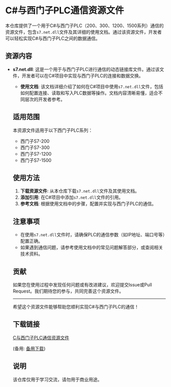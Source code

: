 # C#与西门子PLC通信资源文件

本仓库提供了一个用于C#与西门子PLC（200、300、1200、1500系列）通信的资源文件，包含`s7.net.dll`文件及其详细的使用文档。通过该资源文件，开发者可以轻松实现C#与西门子PLC之间的数据通信。

## 资源内容

- **s7.net.dll**: 这是一个用于与西门子PLC进行通信的动态链接库文件。通过该文件，开发者可以在C#项目中实现与西门子PLC的连接和数据交换。

  - **使用文档**: 该文档详细介绍了如何在C#项目中使用`s7.net.dll`文件，包括如何配置连接、读取和写入PLC数据等操作。文档内容清晰易懂，适合不同层次的开发者参考。

  ## 适用范围

  本资源文件适用于以下西门子PLC系列：
  - 西门子S7-200
  - 西门子S7-300
  - 西门子S7-1200
  - 西门子S7-1500

  ## 使用方法

  1. **下载资源文件**: 从本仓库下载`s7.net.dll`文件及其使用文档。
  2. **添加引用**: 在C#项目中添加`s7.net.dll`文件的引用。
  3. **参考文档**: 根据使用文档中的步骤，配置并实现与西门子PLC的通信。

  ## 注意事项

  - 在使用`s7.net.dll`文件时，请确保PLC的通信参数（如IP地址、端口号等）配置正确。
  - 如果遇到通信问题，请参考使用文档中的常见问题解答部分，或查阅相关技术资料。

  ## 贡献

  如果您在使用过程中发现任何问题或有改进建议，欢迎提交Issue或Pull Request。我们期待您的参与，共同完善这个资源文件。

  ---

  希望这个资源文件能够帮助您顺利实现C#与西门子PLC的通信！

  ## 下载链接
  [C与西门子PLC通信资源文件](https://pan.quark.cn/s/19901c3d6ac6) 

  (备用: [备用下载](https://pan.baidu.com/s/1ESSJvfSpCXqy8tXbGIP2Xg?pwd=1234))

  ## 说明

  该仓库仅用于学习交流，请勿用于商业用途。
